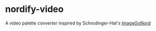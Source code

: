 # nordify-video

A video palette converter inspired by Schrodinger-Hat's [ImageGoNord](https://github.com/Schrodinger-Hat/ImageGoNord)